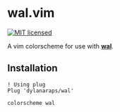 # wal.vim

[![MIT licensed](https://img.shields.io/badge/license-MIT-blue.svg)](./LICENSE.md)

A vim colorscheme for use with **[wal](https://github.com/dylanaraps/wal)**.


## Installation

```vim
! Using plug
Plug 'dylanaraps/wal'

colorscheme wal
```
